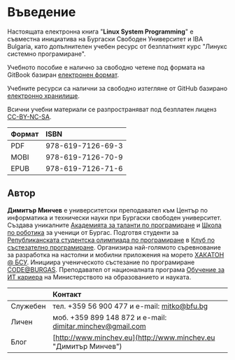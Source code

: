 # Въведение

Настоящата електронна книга "**Linux System Programming**" е съвместна инициатива на Бургаски Свободен Университет и IBA Bulgaria, като допълнителен учебен ресурс от безплатният курс "Линукс системно програмиране".

Учебното пособие е налично за свободно четене под формата на GitBook базиран [електронен формат](https://dimitar-minchev.gitbook.io/linux-system-programming/). 

Учебните ресурси са налични за свободно изтегляне от GitHub базирано [електронно хранилище](https://github.com/dimitarminchev/LSP/). 

Всични учебни материали се разпространяват под безплатен лиценз [CC-BY-NC-SA](https://creativecommons.org/licenses/by-nc-sa/4.0/ "CC-BY-NC-SA").

| Формат | ISBN |
| :--- | :--- |
| PDF | 978-619-7126-69-3 |
| MOBI | 978-619-7126-70-9 |
| EPUB | 978-619-7126-71-6 |

## Автор

**Димитър Минчев** е университетски преподавател към Център по информатика и технически науки при Бургаски свободен университет. Създава уникалните [Академията за таланти по програмиране](http://atp.bfu.bg/) и [Школа по роботика](http://robots.bfu.bg/) за ученици от Бургас. Подготвя студенти за [Републиканската студентска олимпиада по програмиране](http://www.bcpc.eu/) в [Клуб по състезателно програмиране](https://dev.bfu.bg/). Организира най-голямото съревнование за разработка на настолни и мобилни приложения на морето [ХАКАТОН @ БСУ](https://dev.bfu.bg/hackathon/). Инициира ученическото състезание по програмиране [CODE@BURGAS](https://spoj.bfu.bg/). Преподавател от националната програма [Обучение за ИТ кариера](https://github.com/dimitarminchev/ITCareer) на Министерството на образованието и науката. 

|| Контакт |
| :--- | :--- |
| Служебен | тел. +359 56 900 477 и e-mail: [mitko@bfu.bg](http://www.minchev.eu/about/mitko@bfu.bg) |
| Личен | моб. +359 899 148 872 и e-mail: [dimitar.minchev@gmail.com](mailto:dimitar.minchev@gmail.com) |
| Блог | [http://www.minchev.eu](http://www.minchev.eu "Димитър Минчев") |
